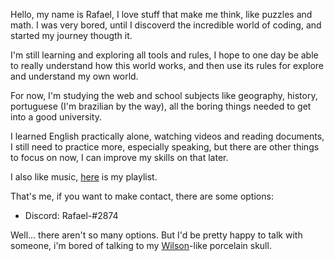 Hello, my name is Rafael, I love stuff that make me think, like puzzles and math. I was very bored, until I discoverd the incredible world of coding, and started my journey thougth it.

I'm still learning and exploring all tools and rules, I hope to one day be able to really understand how this world works, and then use its rules for explore and understand my own world.

For now, I'm studying the web and school subjects like geography, history, portuguese (I'm brazilian by the way), all the boring things needed to get into a good university.

I learned English practically alone, watching videos and reading documents, I still need to practice more, especially speaking, but there are other things to focus on now, I can improve my skills on that later.

I also like music, [here](https://open.spotify.com/playlist/7yLRwaK1v9mT6yo5yhrHIa?si=v6m8psTfQMa5Uowcr6mbhA) is my playlist.

That's me, if you want to make contact, there are some options:

- Discord: Rafael-#2874

Well... there aren't so many options. But I'd be pretty happy to talk with someone, i'm bored of talking to my [Wilson](https://conteudo.imguol.com.br/c/entretenimento/14/2018/05/08/bola-de-volei-wilson-no-filme-naufrago-2000-1525829207892_v2_1370x1000.jpg)-like porcelain skull.

